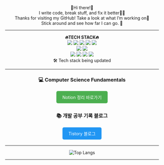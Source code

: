 
<div align="center">
👋Hi there!👋   <br />
I write code, break stuff, and fix it better🧑‍💻   <br />
Thanks for visiting my GitHub! Take a look at what I’m working on👀   <br />
Stick around and see how far I can go. 🚀
</div>
<hr />
<div align="center">
   <strong>🔥TECH STACK🔥</strong>
   <br />
   <img src="https://img.shields.io/badge/html5-%23E34F26.svg?style=for-the-badge&logo=html5&logoColor=white">
   <img src="https://img.shields.io/badge/css3-%231572B6.svg?style=for-the-badge&logo=css3&logoColor=white">
   <img src="https://img.shields.io/badge/jquery-%230769AD.svg?style=for-the-badge&logo=jquery&logoColor=white">
   <img src="https://img.shields.io/badge/javascript-%23323330.svg?style=for-the-badge&logo=javascript&logoColor=%23F7DF1E">
   <img src="https://img.shields.io/badge/typescript-%23007ACC.svg?style=for-the-badge&logo=typescript&logoColor=white">
   <br />
   <img src="https://img.shields.io/badge/vuejs-%2335495e.svg?style=for-the-badge&logo=vuedotjs&logoColor=%234FC08D">
   <img src="https://img.shields.io/badge/chart.js-F5788D.svg?style=for-the-badge&logo=chart.js&logoColor=white">
   <br />
   <img src="https://img.shields.io/badge/react-%2320232a.svg?style=for-the-badge&logo=react&logoColor=%2361DAFB">
   <img src="https://img.shields.io/badge/React_Router-CA4245?style=for-the-badge&logo=react-router&logoColor=white">
   <img src="https://img.shields.io/badge/redux-%23593d88.svg?style=for-the-badge&logo=redux&logoColor=white">
   <img src="https://img.shields.io/badge/styled--components-DB7093?style=for-the-badge&logo=styled-components&logoColor=white">
   <br>
   🛠️ Tech stack being updated
</div>
<hr />
<div align="center">
  <h3>💻 Computer Science Fundamentals</h3>
  <a href="https://www.notion.so/Computer-Science-20dc68705c808003b54df176799a3f89" 
     style="display:inline-block; padding:10px 20px; margin:5px; background-color:#4CAF50; color:white; text-decoration:none; border-radius:5px;">
    Notion 정리 바로가기
  </a>

  <h3>📚 개발 공부 기록 블로그</h3>
  <a href="https://studysu.tistory.com/" 
     style="display:inline-block; padding:10px 20px; margin:5px; background-color:#2196F3; color:white; text-decoration:none; border-radius:5px;">
    Tistory 블로그
  </a>
</div>
<hr />
<div align="center">

   ![Top Langs](https://github-readme-stats.vercel.app/api/top-langs/?username=kim-heesu&layout=compact&theme=radical)
   
   <!-- <a href="https://www.gitanimals.org/en_US?utm_medium=image&utm_source=kim-heesu&utm_content=farm" target="_blank">
      <img
        src="https://render.gitanimals.org/farms/kim-heesu"
        width="400"
        height="300"
      />
   </a> -->

</div>

<hr />





